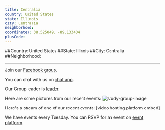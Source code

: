 ```yaml
---
title: Centralia
country: United States
state: Illinois
city: Centralia
neighborhood: 
coordinates: 38.525049, -89.133404
plusCode:
---
```


##Country: United States
##State: Illinois
##City: Centralia
##Neighborhood: 
*****
Join our [Facebook group](https://www.facebook.com/groups/free.code.camp.centralia).

You can chat with us on [chat app]().

Our Group leader is [leader]()

Here are some pictures from our recent events:
![study-group-image]()

Here's a stream of one of our recent events:
[video hosting platform embed]

We have events every Tuesday. You can RSVP for an event on [event platform]().
